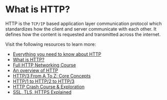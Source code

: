 # What is HTTP?

HTTP is the `TCP/IP` based application layer communication protocol which standardizes how the client and server communicate with each other. It defines how the content is requested and transmitted across the internet.

Visit the following resources to learn more:

- [Everything you need to know about HTTP](https://cs.fyi/guide/http-in-depth)
- [What is HTTP?](https://www.cloudflare.com/en-gb/learning/ddos/glossary/hypertext-transfer-protocol-http/)
- [Full HTTP Networking Course](https://www.youtube.com/watch?v=2JYT5f2isg4)
- [An overview of HTTP](https://developer.mozilla.org/en-US/docs/Web/HTTP/Overview)
- [HTTP/3 From A To Z: Core Concepts](https://www.smashingmagazine.com/2021/08/http3-core-concepts-part1/)
- [HTTP/1 to HTTP/2 to HTTP/3](https://www.youtube.com/watch?v=a-sBfyiXysI)
- [HTTP Crash Course & Exploration](https://www.youtube.com/watch?v=iYM2zFP3Zn0)
- [SSL, TLS, HTTPS Explained](https://www.youtube.com/watch?v=j9QmMEWmcfo)